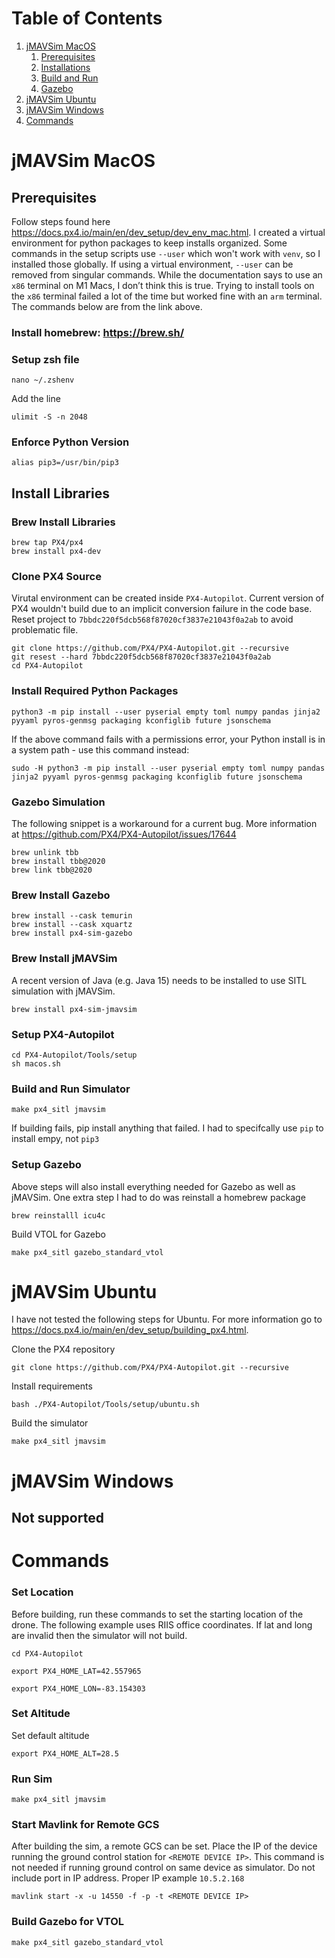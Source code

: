 # Table of Contents
1. [jMAVSim MacOS](#jmavsim-macos)
    1. [Prerequisites](#prerequisites)
    2. [Installations](#install-libraries)
    3. [Build and Run](#build-and-run-simulator)
    4. [Gazebo]($setup-gazebo)
2. [jMAVSim Ubuntu](#jmavsim-ubuntu)
3. [jMAVSim Windows](#jmavsim-windows)
4. [Commands](#commands)


# jMAVSim MacOS
## Prerequisites
Follow steps found here https://docs.px4.io/main/en/dev_setup/dev_env_mac.html.
I created a virtual environment for python packages to keep installs organized. Some commands in the setup scripts use `--user` which won't work with `venv`, so I installed those globally. If using a virtual environment, `--user` can be removed from singular commands. While the documentation says to use an `x86` terminal on M1 Macs, I don’t think this is true. Trying to install tools on the `x86` terminal failed a lot of the time but worked fine with an `arm` terminal. The commands below are from the link above.

### Install homebrew: https://brew.sh/ 

### Setup zsh file
```console
nano ~/.zshenv
```
Add the line
```
ulimit -S -n 2048
```

### Enforce Python Version
```console
alias pip3=/usr/bin/pip3
```
## Install Libraries
### Brew Install Libraries
```console
brew tap PX4/px4
brew install px4-dev
```

### Clone PX4 Source
Virutal environment can be created inside `PX4-Autopilot`. Current version of PX4 wouldn't build due to an implicit conversion failure in the code base. Reset project to `7bbdc220f5dcb568f87020cf3837e21043f0a2ab` to avoid problematic file.
```console
git clone https://github.com/PX4/PX4-Autopilot.git --recursive
git resest --hard 7bbdc220f5dcb568f87020cf3837e21043f0a2ab
cd PX4-Autopilot
```

### Install Required Python Packages
```console
python3 -m pip install --user pyserial empty toml numpy pandas jinja2 pyyaml pyros-genmsg packaging kconfiglib future jsonschema
```

If the above command fails with a permissions error, your Python install is in a system path - use this command instead:
```console
sudo -H python3 -m pip install --user pyserial empty toml numpy pandas jinja2 pyyaml pyros-genmsg packaging kconfiglib future jsonschema
```

### Gazebo Simulation
The following snippet is a workaround for a current bug. More information at https://github.com/PX4/PX4-Autopilot/issues/17644
```console
brew unlink tbb
brew install tbb@2020
brew link tbb@2020
```

### Brew Install Gazebo
```console
brew install --cask temurin
brew install --cask xquartz
brew install px4-sim-gazebo
```

### Brew Install jMAVSim
A recent version of Java (e.g. Java 15) needs to be installed to use SITL simulation with jMAVSim.
```console
brew install px4-sim-jmavsim
```

### Setup PX4-Autopilot
```console
cd PX4-Autopilot/Tools/setup
sh macos.sh
```

### Build and Run Simulator
```console
make px4_sitl jmavsim 
```
If building fails, pip install anything that failed. I had to specifcally use `pip` to install empy, not `pip3`

### Setup Gazebo
Above steps will also install everything needed for Gazebo as well as jMAVSim. One extra step I had to do was reinstall a homebrew package
```console
brew reinstalll icu4c
```

Build VTOL for Gazebo
```console
make px4_sitl gazebo_standard_vtol
```



# jMAVSim Ubuntu
I have not tested the following steps for Ubuntu. For more information go to https://docs.px4.io/main/en/dev_setup/building_px4.html.

Clone the PX4 repository
```console
git clone https://github.com/PX4/PX4-Autopilot.git --recursive
```

Install requirements
```console
bash ./PX4-Autopilot/Tools/setup/ubuntu.sh
```
Build the simulator
```console
make px4_sitl jmavsim
```

# jMAVSim Windows
## Not supported

# Commands
### Set Location
Before building, run these commands to set the starting location of the drone. The following example uses RIIS office coordinates. If lat and long are invalid then the simulator will not build.
```console
cd PX4-Autopilot

export PX4_HOME_LAT=42.557965

export PX4_HOME_LON=-83.154303
```
### Set Altitude
Set default altitude
```console
export PX4_HOME_ALT=28.5
```

### Run Sim
```console
make px4_sitl jmavsim
```
### Start Mavlink for Remote GCS
After building the sim, a remote GCS can be set. Place the IP of the device running the ground control station for `<REMOTE DEVICE IP>`. This command is not needed if running ground control on same device as simulator. Do not include port in IP address. Proper IP example `10.5.2.168`
```console
mavlink start -x -u 14550 -f -p -t <REMOTE DEVICE IP>
```

### Build Gazebo for VTOL
```console
make px4_sitl gazebo_standard_vtol
```





